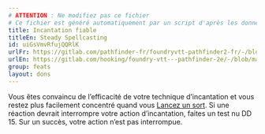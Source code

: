 ```yaml
---
# ATTENTION : Ne modifiez pas ce fichier
# Ce fichier est généré automatiquement par un script d'après les données du module Foundry VTT officiel et de sa traduction
title: Incantation fiable
titleEn: Steady Spellcasting
id: uiGsVmvRfujQQRlK
urlFr: https://gitlab.com/pathfinder-fr/foundryvtt-pathfinder2-fr/-/blob/master/data/feats/uiGsVmvRfujQQRlK.htm
urlEn: https://gitlab.com/hooking/foundry-vtt---pathfinder-2e/-/blob/master/packs/data/feats.db/steady-spellcasting.json
group: feats
layout: dons
---
```

Vous êtes convaincu de l’efficacité de votre technique d’incantation et vous restez plus facilement concentré quand vous [Lancez un sort](../actions/lancer-un-sort.md). Si une réaction devrait interrompre votre action d’incantation, faites un test nu DD 15. Sur un succès, votre action n’est pas interrompue.


